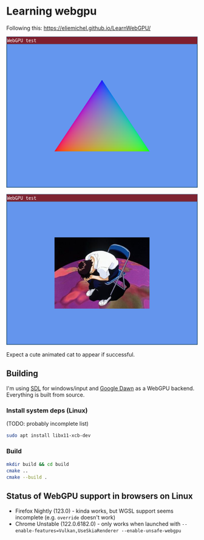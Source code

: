 # Learning webgpu

Following this: https://eliemichel.github.io/LearnWebGPU/

![triangle](screenshots/1_triangle.png)

![textured_quad](screenshots/2_textured_quad.png)

Expect a cute animated cat to appear if successful.

## Building

I'm using [SDL](https://github.com/libsdl-org/SDL) for windows/input and [Google Dawn](https://github.com/google/dawn) as a WebGPU backend. Everything is built from source.

### Install system deps (Linux)

(TODO: probably incomplete list)

```sh
sudo apt install libx11-xcb-dev
```

### Build

```sh
mkdir build && cd build
cmake ..
cmake --build .
```

## Status of WebGPU support in browsers on Linux

* Firefox Nightly (123.0) - kinda works, but WGSL support seems incomplete (e.g. `override` doesn't work)
* Chrome Unstable (122.0.6182.0) - only works when launched with `--enable-features=Vulkan,UseSkiaRenderer --enable-unsafe-webgpu`
